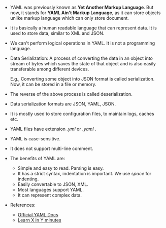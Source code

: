 - YAML was previously known as **Yet Another Markup Language**. But now, it stands for **YAML Ain't Markup Language**, as it can store objects unlike markup language which can only store document. 

- It is basically a human readable language that can represent data. It is used to store data, similar to XML and JSON.

- We can't perform logical operations in YAML. It is not a programming language.

- Data Serialization: A process of converting the data in an object into stream of bytes which saves the state of that object and is also easily transferable among different devices.

  E.g., Converting some object into JSON format is called serialization. Now, it can be stored in a file or memory.

- The reverse of the above process is called deserialization.

- Data serialization formats are JSON, YAML, JSON.

- It is mostly used to store configuration files, to maintain logs, caches etc.

- YAML files have extension *.yml* or *.yaml* . 

- YAML is case-sensitive.

- It does not support multi-line comment.

- The benefits of YAML are:
  - Simple and easy to read. Parsing is easy.
  - It has a strict syntax, indentation is important. We use *space* for indenting.
  - Easily convertable to JSON, XML.
  - Most languages support YAML.
  - It can represent complex data.

- References:
  - [Official YAML Docs](https://yaml.org/spec/1.2.2/)
  - [Learn X in Y minutes](https://learnxinyminutes.com/docs/yaml/)
